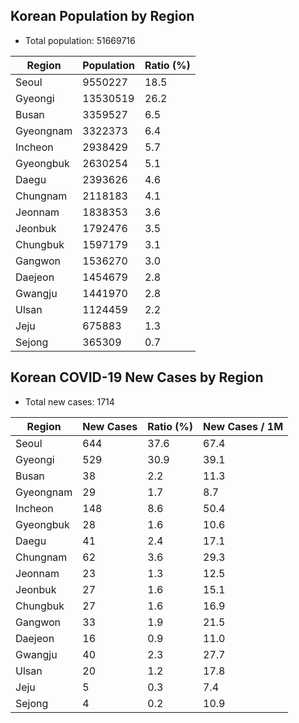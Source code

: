 ## Korean Population by Region

* Total population: 51669716

| Region     | Population         | Ratio (%)         |
| ---------- | ------------------ | ----------------- |
| Seoul      | 9550227            | 18.5              |
| Gyeongi    | 13530519           | 26.2              |
| Busan      | 3359527            | 6.5               |
| Gyeongnam  | 3322373            | 6.4               |
| Incheon    | 2938429            | 5.7               |
| Gyeongbuk  | 2630254            | 5.1               |
| Daegu      | 2393626            | 4.6               |
| Chungnam   | 2118183            | 4.1               |
| Jeonnam    | 1838353            | 3.6               |
| Jeonbuk    | 1792476            | 3.5               |
| Chungbuk   | 1597179            | 3.1               |
| Gangwon    | 1536270            | 3.0               |
| Daejeon    | 1454679            | 2.8               |
| Gwangju    | 1441970            | 2.8               |
| Ulsan      | 1124459            | 2.2               |
| Jeju       | 675883             | 1.3               |
| Sejong     | 365309             | 0.7               |


## Korean COVID-19 New Cases by Region

* Total new cases: 1714

| Region   | New Cases | Ratio (%) | New Cases / 1M |
| -------- | --------- | --------- | -------------- |
| Seoul | 644 | 37.6 | 67.4 |
| Gyeongi | 529 | 30.9 | 39.1 |
| Busan | 38 | 2.2 | 11.3 |
| Gyeongnam | 29 | 1.7 | 8.7 |
| Incheon | 148 | 8.6 | 50.4 |
| Gyeongbuk | 28 | 1.6 | 10.6 |
| Daegu | 41 | 2.4 | 17.1 |
| Chungnam | 62 | 3.6 | 29.3 |
| Jeonnam | 23 | 1.3 | 12.5 |
| Jeonbuk | 27 | 1.6 | 15.1 |
| Chungbuk | 27 | 1.6 | 16.9 |
| Gangwon | 33 | 1.9 | 21.5 |
| Daejeon | 16 | 0.9 | 11.0 |
| Gwangju | 40 | 2.3 | 27.7 |
| Ulsan | 20 | 1.2 | 17.8 |
| Jeju | 5 | 0.3 | 7.4 |
| Sejong | 4 | 0.2 | 10.9 |
